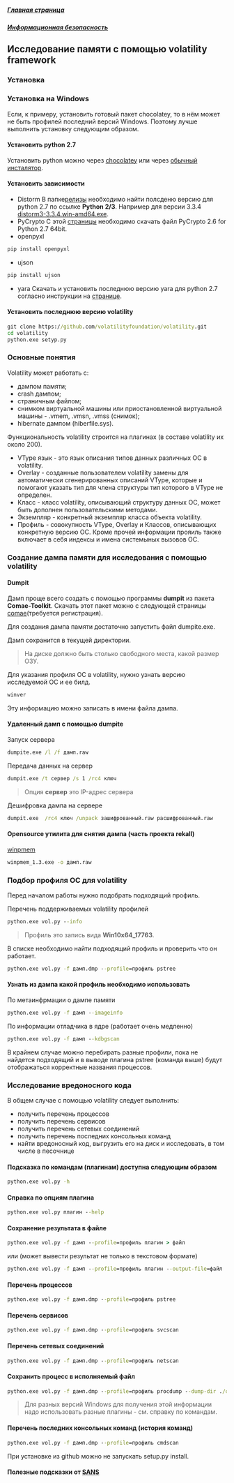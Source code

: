 ##### [Главная страница](../../index.md)
##### [Информационная безопасность](../index.md)
## Исследование памяти с помощью volatility framework
### Установка
### Установка на Windows
Если, к примеру, установить готовый пакет chocolatey, то в нём может не быть профилей последний версий Windows. Поэтому лучше выполнить установку следующим образом. 
#### Установить python 2.7
Установить python можно через [chocolatey](https://chocolatey.org/packages?q=powershell) или через [обычный инсталятор](https://www.python.org/downloads/windows/).
#### Установить зависимости
* Distorm
В папке[релизы](https://github.com/gdabah/distorm/releases) необходимо найти полсденю версию для python 2.7 по ссылке **Python 2/3**. Например для версии 3.3.4 [distorm3-3.3.4.win-amd64.exe](https://github.com/gdabah/distorm/releases/tag/v3.3.4).
* PyCrypto
С этой [страницы](http://www.voidspace.org.uk/python/modules.shtml#pycrypto) необходимо скачать файл PyCrypto 2.6 for Python 2.7 64bit.
* openpyxl
```cmd
pip install openpyxl
```
* ujson 
```cmd
pip install ujson 
```
* yara
Скачать и установить последнюю версию yara для python 2.7 согласно инструкции на [странице](https://dfironthemountain.wordpress.com/2018/10/29/installing-volatility-on-windows/).
#### Установить последнюю версию volatility
```cmd
git clone https://github.com/volatilityfoundation/volatility.git
cd volatility
python.exe setyp.py
```
### Основные понятия
Volatility может работать с:
* дампом памяти;
* crash дампом;
* страничным файлом;
* снимком виртуальной машины или приостановленной виртуальной машины  - .vmem, .vmsn, .vmss (снимок);
* hibernate дампом (hiberfile.sys).

Функциональность volatility строится на плагинах (в составе volatility их около 200).

* VType язык - это язык описания типов данных различных ОС в volatility.
* Overlay - созданные пользователем volatility замены для автоматически сгенерированных описаний VType, которые и помогают указать тип для члена структуры тип которого в VType не определен.
* Класс - класс volatility, описывающий структуру данных ОС, может быть дополнен пользовательскими методами.
* Экземпляр - конкретный экземпляр класса объекта volatility.
* Профиль - совокупность VType, Overlay и Классов, описывающих конкретную версию ОС. Кроме прочей информации прояиль также включает в себя индексы и имена системыных вызовов ОС.
### Создание дампа памяти для исследования с помощью volatility
#### Dumpit
Дамп проще всего создать с помощью программы **dumpit** из пакета **Comae-Toolkit**.
Скачать этот пакет можно с следующей страницы [comae](https://my.comae.com/login)(требуется регистрация).

Для создания дампа памяти достаточно запустить файл dumpite.exe.

Дамп сохранится в текущей директории.
> На диске должно быть столько свободного места, какой размер ОЗУ.

Для указания профиля ОС в volatility, нужно узнать версию исследуемой ОС и ее билд.
```cmd
winver
```
Эту информацию можно записать в имени файла дампа.
#### Удаленный дамп с помощью dumpite
Запуск сервера
```cmd
dumpite.exe /l /f дамп.raw
```
Передача данных на сервер
```cmd
dumpit.exe /t сервер /s 1 /rc4 ключ
```
> Опция **сервер** это IP-адрес сервера

Дешифровка дампа на сервере
```cmd
dumpit.exe  /rc4 ключ /unpack зашифрованный.raw расшифрованный.raw
```
#### Opensource утилита для снятия дампа (часть проекта rekall)
[winpmem](https://github.com/Velocidex/c-aff4/releases)
```cmd
winpmem_1.3.exe -o дамп.raw
```
### Подбор профиля ОС для volatility
Перед началом работы нужно подобрать подходящий профиль.

Перечень поддерживаемых volatility профилей
```cmd
python.exe vol.py --info
```
> Профиль это запись вида **Win10x64_17763**.

В списке необходимо найти подходящий профиль и проверить что он работает.
```cmd
python.exe vol.py -f дамп.dmp --profile=профиль pstree
```
#### Узнать из дампа какой профиль необходимо использовать
По метаинфрмации о дампе памяти
```cmd
python.exe vol.py -f дамп --imageinfo
```
По информации отладчика в ядре (работает очень медленно)
```cmd
python.exe vol.py -f дамп --kdbgscan
```
В крайнем случае можно перебирать разные профили, пока не найдется подходящий и в выводе плагина pstree (команда выше) будут отображаться корректные названия процессов.
### Исследование вредоносного кода
В общем случае с помощью volatility следует выполнить:
* получить перечень процессов
* получить перечень сервисов
* получить перечень сетевых соединений
* получить перечень последних консольных команд
* найти вредоносный код, выгрузить его на диск и исследовать, в том числе в песочнице
#### Подсказка по командам  (плагинам) доступна следующим образом
```cmd
python.exe vol.py -h
```
#### Справка по опциям плагина
```cmd
python.exe vol.py плагин --help
```

#### Сохранение результата в файле
```cmd
python.exe vol.py -f дамп --profile=профиль плагин > файл
```
или (может вывести результат не только в текстовом формате)
```cmd
python.exe vol.py -f дамп --profile=профиль плагин --output-file=файл
```
#### Перечень процессов
```cmd
python.exe vol.py -f дамп.dmp --profile=профиль pstree
```
#### Перечень сервисов
```cmd
python.exe vol.py -f дамп.dmp --profile=профиль svcscan
```
#### Перечень сетевых соединений
```cmd
python.exe vol.py -f дамп.dmp --profile=профиль netscan
```
#### Сохранить процесс в исполняемый файл
```cmd
python.exe vol.py -f дамп.dmp --profile=профиль procdump --dump-dir ./output –p 868
```
> Для разных версий Windows для получения этой информации надо использовать разные плагины - см. справку по командам.
#### Перечень последних консольных команд (история команд)
```cmd
python.exe vol.py -f дамп.dmp --profile=профиль cmdscan
```
При установке из github можно не запускать setup.py install.

#### Полезные подсказки от [SANS](https://digital-forensics.sans.org/media/volatility-memory-forensics-cheat-sheet.pdf)
